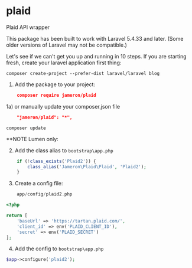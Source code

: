 # plaid
Plaid API wrapper

This package has been built to work with Laravel 5.4.33 and later. (Some older versions of Laravel may not be compatible.)

Let's see if we can't get you up and running in 10 steps. If you are starting fresh, create your laravel application first thing:

    composer create-project --prefer-dist laravel/laravel blog

1) Add the package to your project:

```json
    composer require jameron/plaid
```
1a) or manually update your composer.json file

```json
    "jameron/plaid": "*",
```
```
composer update
```

**NOTE  Lumen only:

2) Add the class alias to `bootstrap\app.php`

```php
    if (!class_exists('Plaid2')) {
        class_alias('Jameron\Plaid\Plaid', 'Plaid2');
    }
```

3) Create a config file:

```php
    app/config/plaid2.php
```

```php
<?php

return [
    'baseUrl' => 'https://tartan.plaid.com/',
    'client_id' => env('PLAID_CLIENT_ID'),
    'secret' => env('PLAID_SECRET')
];
```

4) Add the config to `bootstrap\app.php`

```php
$app->configure('plaid2');
```
